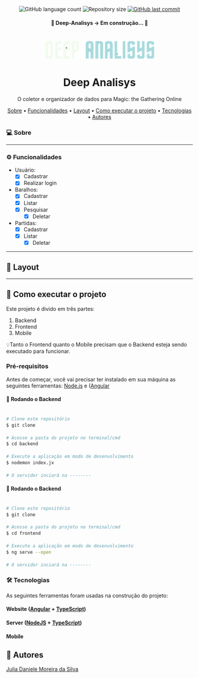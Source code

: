 <p align="center">
  <img alt="GitHub language count" src="https://img.shields.io/github/languages/count/juliadsilva/Deep-Analisys?style=social">

  <img alt="Repository size" src="https://img.shields.io/github/repo-size/juliadsilva/Deep-Analisys?style=social">
  
  <a href="https://github.com/juliadsilva/Deep-Analisys/commits/master">
    <img alt="GitHub last commit" src="https://img.shields.io/github/last-commit/juliadsilva/Deep-Analisys?style=social">
  </a>
</p>

<h4 align="center"> 
	🚧  Deep-Analisys -> Em construção...  🚧
</h4>

<h1 align="center">
    <img alt="NextLevelWeek" title="#NextLevelWeek" src="./frontend/src/assets/img/logo.png" />
</h1>

<h1 align="center">Deep Analisys</h1>
<p align="center">O coletor e organizador de dados para Magic: the Gathering Online</p>

<p align="center">
 <a href="#sobre">Sobre</a> •
 <a href="#funcionalidades">Funcionalidades</a> •
 <a href="#layout">Layout</a>  • 	
 <a href="#como-executar-o-projetor">Como executar o projeto</a> • 
 <a href="#tecnologias">Tecnologias</a> • 
 <a href="#autores">Autores</a>
</p>

### 💻 Sobre

---

### ⚙️ Funcionalidades

 - Usuário:
	  - [x] Cadastrar  
	  - [x] Realizar login	  
  - Baralhos:
	  - [x] Cadastrar 
	  - [x] Listar
	  - [x] Pesquisar
    	  - [x] Deletar 
 - Partidas:
	  - [x] Cadastrar 
	  - [x] Listar
          - [x] Deletar  

---

## 🎨 Layout
---

## 🚀 Como executar o projeto

Este projeto é divido em três partes:
1. Backend  
2. Frontend 
3. Mobile 

💡Tanto o Frontend quanto o Mobile precisam que o Backend esteja sendo executado para funcionar.

### Pré-requisitos

Antes de começar, você vai precisar ter instalado em sua máquina as seguintes ferramentas:
[Node.js](https://nodejs.org/en/) e  ([Angular](https://angular.io/docs/) 

#### 🎲 Rodando o Backend

```bash

# Clone este repositório
$ git clone 

# Acesse a pasta do projeto no terminal/cmd
$ cd backend

# Execute a aplicação em modo de desenvolvimento
$ nodemon index.jx

# O servidor inciará na --------

```

#### 🎲 Rodando o Backend

```bash

# Clone este repositório
$ git clone 

# Acesse a pasta do projeto no terminal/cmd
$ cd frontend

# Execute a aplicação em modo de desenvolvimento
$ ng serve --open

# O servidor inciará na --------

```

### 🛠 Tecnologias

As seguintes ferramentas foram usadas na construção do projeto:

#### **Website**  ([Angular](https://angular.io/docs/)  +  [TypeScript](https://www.typescriptlang.org/))

#### **Server** ([NodeJS](https://nodejs.org/en/)  + [TypeScript](https://www.typescriptlang.org/))

#### **Mobile**


## 🦸 Autores
<a href="https://github.com/juliadsilva">Julia Daniele Moreira da Silva </a>
 
    

